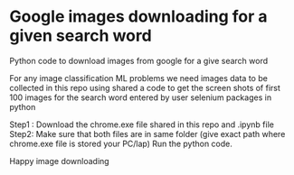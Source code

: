 # Google images downloading for a given search word
Python code to download images from google for a give search word

For any image classification ML problems we need images data to be collected 
in this repo using shared a code to get the screen shots of first 100 images 
for the search word entered by user selenium packages in python


Step1 : Download the chrome.exe file shared in this repo and .ipynb file
Step2: Make sure that both files are in same folder (give exact path where chrome.exe file is stored your PC/lap)
Run the python code. 

Happy image downloading




